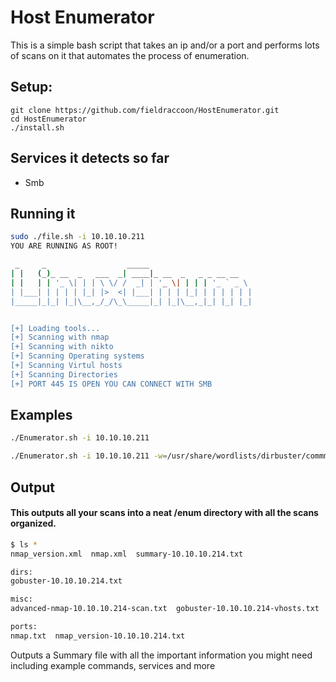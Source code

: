 # Host Enumerator

This is a simple bash script that takes an ip and/or a port and performs lots of scans on it that automates the process of enumeration.

## Setup:

```
git clone https://github.com/fieldraccoon/HostEnumerator.git
cd HostEnumerator
./install.sh
```

## Services it detects so far
- Smb

## Running it

```bash
sudo ./file.sh -i 10.10.10.211                                                                                                                                                                                            3 ⚙
YOU ARE RUNNING AS ROOT!

 _     _                  _____
| |   (_)_ __  _   ___  _| ____|_ __  _   _ _ __ __
| |   | | '_ \| | | \ \/ /  _| | '_ \| | | | '_ ` _ \
| |___| | | | | |_| |>  <| |___| | | | |_| | | | | | |
|_____|_|_| |_|\__,_/_/\_\_____|_| |_|\__,_|_| |_| |_|


[+] Loading tools...
[+] Scanning with nmap                                                                                                                                                                                                                     
[+] Scanning with nikto                                                                                                                                                                                                                    
[+] Scanning Operating systems                                                                                                                                                                                                             
[+] Scanning Virtul hosts                                                                                                                                                                                                                  
[+] Scanning Directories 
[+] PORT 445 IS OPEN YOU CAN CONNECT WITH SMB
```

## Examples


```bash
./Enumerator.sh -i 10.10.10.211
```
```bash
./Enumerator.sh -i 10.10.10.211 -w=/usr/share/wordlists/dirbuster/commmon.txt
```
## Output
  
#### This outputs all your scans into a neat /enum directory with all the scans organized.
  
  ```bash
  $ ls *                                                                                                                         2 ⚙
nmap_version.xml  nmap.xml  summary-10.10.10.214.txt

dirs:
gobuster-10.10.10.214.txt

misc:
advanced-nmap-10.10.10.214-scan.txt  gobuster-10.10.10.214-vhosts.txt  nikto-10.10.10.214.txt

ports:
nmap.txt  nmap_version-10.10.10.214.txt

```

Outputs a Summary file with all the important information you might need including example commands, services and more


